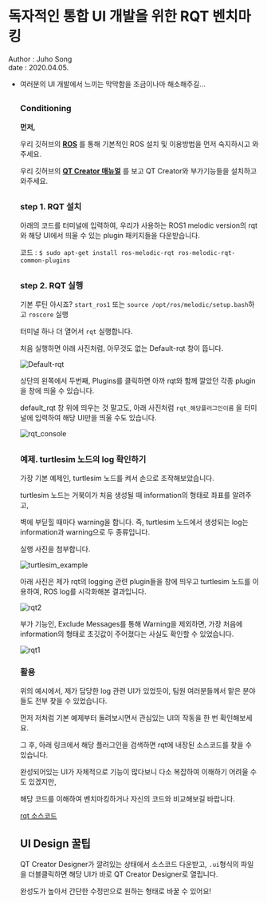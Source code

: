 #  독자적인 통합 UI 개발을 위한 RQT 벤치마킹

Author : Juho Song <br/>
date : 2020.04.05.

* 여러분의 UI 개발에서 느끼는 막막함을 조금이나마 해소해주길...

  ##

  ### Conditioning

  __먼저,__

  우리 깃허브의 __[ROS](https://github.com/shinkansan/ARTIV/tree/master/ROS)__ 를 통해 기본적인 ROS 설치 및 이용방법을 먼저 숙지하시고 와주세요.
  
  우리 깃허브의 __[QT Creator 매뉴얼](https://github.com/shinkansan/ARTIV/blob/master/Manual/QT%20Creator.md)__ 를 보고 QT Creator와 부가기능들을 설치하고 와주세요.
  
  ##
  
  ### step 1. RQT 설치
  
  아래의 코드를 터미널에 입력하여, 우리가 사용하는 ROS1 melodic version의 rqt와 해당 UI에서 띄울 수 있는 plugin 패키지들을 다운받습니다.
  
  코드 : `$ sudo apt-get install ros-melodic-rqt ros-melodic-rqt-common-plugins`
  
  ##
 
  ### step 2. RQT 실행
  
  기본 루틴 아시죠? `start_ros1` 또는 `source /opt/ros/melodic/setup.bash`하고 `roscore` 실행
  
  터미널 하나 더 열어서 `rqt` 실행합니다.
  
  처음 실행하면 아래 사진처럼, 아무것도 없는 Default-rqt 창이 뜹니다.
  
  ![Default-rqt](https://user-images.githubusercontent.com/59792475/78566793-b3f83780-785a-11ea-8963-7897e34b112d.png)
  
  상단의 왼쪽에서 두번째, Plugins를 클릭하면 아까 rqt와 함께 깔았던 각종 plugin을 창에 띄울 수 있습니다.
  
  default_rqt 창 위에 띄우는 것 말고도, 아래 사진처럼 `rqt_해당플러그인이름` 을 터미널에 입력하여 해당 UI만을 띄울 수도 있습니다.
  
  ![rqt_console](https://user-images.githubusercontent.com/59792475/78569655-e2781180-785e-11ea-94f6-de43b46cc604.png)
  
  ##
  
  ### 예제. turtlesim 노드의 log 확인하기 
  
  가장 기본 예제인, turtlesim 노드를 켜서 손으로 조작해보았습니다. 
  
  turtlesim 노드는 거북이가 처음 생성될 때 information의 형태로 좌표를 알려주고,
  
  벽에 부딛힐 때마다 warning을 합니다. 즉, turtlesim 노드에서 생성되는 log는 information과 warning으로 두 종류입니다.
  
  실행 사진을 첨부합니다.
  
  ![turtlesim_example](https://user-images.githubusercontent.com/59792475/78568758-895bae00-785d-11ea-984b-8cd63ff3e0ff.png)
  
  
  아래 사진은 제가 rqt의 logging 관련 plugin들을 창에 띄우고 turtlesim 노드를 이용하여, ROS log를 시각화해본 결과입니다.
  
  
  
  ![rqt2](https://user-images.githubusercontent.com/59792475/78568962-d93a7500-785d-11ea-85f8-af67a46ae777.png)
  
  부가 기능인, Exclude Messages를 통해 Warning을 제외하면, 가장 처음에 information의 형태로 초깃값이 주어졌다는 사실도 확인할 수 있었습니다.
  
  ![rqt1](https://user-images.githubusercontent.com/59792475/78569211-3c2c0c00-785e-11ea-8f01-2417f95f164c.png)

  
  ### 활용
  
  위의 예시에서, 제가 담당한 log 관련 UI가 있었듯이, 팀원 여러분들께서 맡은 분야들도 전부 찾을 수 있었습니다.
  
  먼저 저처럼 기본 예제부터 돌려보시면서 관심있는 UI의 작동을 한 번 확인해보세요.
  
  그 후, 아래 링크에서 해당 플러그인을 검색하면 rqt에 내장된 소스코드를 찾을 수 있습니다.
  
  완성되어있는 UI가 자체적으로 기능이 많다보니 다소 복잡하여 이해하기 어려울 수도 있겠지만, 
  
  해당 코드를 이해하여 벤치마킹하거나 자신의 코드와 비교해보길 바랍니다.
  
  [rqt 소스코드](https://github.com/ros-visualization) 
  
  ## UI Design 꿀팁
  
  QT Creator Designer가 깔려있는 상태에서 소스코드 다운받고, `.ui`형식의 파일을 더블클릭하면 해당 UI가 바로 QT Creator Designer로 열립니다.
  
  완성도가 높아서 간단한 수정만으로 원하는 형태로 바꿀 수 있어요!
  

